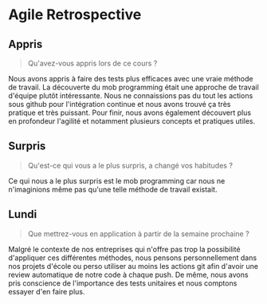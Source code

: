 # Agile Retrospective

## Appris
> Qu'avez-vous appris lors de ce cours ?

Nous avons appris à faire des tests plus efficaces avec une vraie méthode de travail.
La découverte du mob programming était une approche de travail d'équipe plutôt intéressante. 
Nous ne connaissions pas du tout les actions sous github pour l'intégration continue et nous avons trouvé ça très pratique et très puissant.
Pour finir, nous avons également découvert plus en profondeur l'agilité et notamment plusieurs concepts et pratiques utiles. 

## Surpris
> Qu'est-ce qui vous a le plus surpris, a changé vos habitudes ?

Ce qui nous a le plus surpris est le mob programming car nous ne n'imaginions même pas qu'une telle méthode de travail existait. 

## Lundi
> Que mettrez-vous en application à partir de la semaine prochaine ?

Malgré le contexte de nos entreprises qui n'offre pas trop la possibilité d'appliquer ces différentes méthodes, 
nous pensons personnellement dans nos projets d'école ou perso 
utiliser au moins les actions git afin d'avoir une review automatique de notre code à chaque push. 
De même, nous avons pris conscience de l'importance des tests unitaires et nous comptons essayer d'en faire plus. 